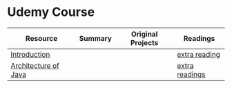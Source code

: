 # Udemy Course


| Resource | Summary | Original Projects | Readings |
| ---------------- | ------------------------------------------- | -------------- | --------------------------- |
| <a href="https://github.com/chakane3/Java_Notes/tree/main/UdemyCourse/Intro">Introduction </a>|  | | <a href="">extra reading</a> |
| <a href="https://github.com/chakane3/Java_Notes/tree/main/UdemyCourse/Architecture">Architecture of Java</a> | | | <a href="">extra readings</a> |
